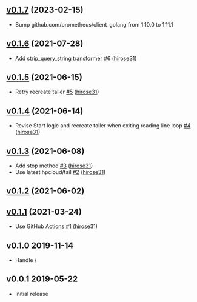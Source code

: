 ## [v0.1.7](https://github.com/hirose31/ltsv-tailer/compare/v0.1.6...v0.1.7) (2023-02-15)

* Bump github.com/prometheus/client_golang from 1.10.0 to 1.11.1

## [v0.1.6](https://github.com/hirose31/ltsv-tailer/compare/v0.1.5...v0.1.6) (2021-07-28)

* Add strip_query_string transformer [#6](https://github.com/hirose31/ltsv-tailer/pull/6) ([hirose31](https://github.com/hirose31))

## [v0.1.5](https://github.com/hirose31/ltsv-tailer/compare/v0.1.4...v0.1.5) (2021-06-15)

* Retry recreate tailer [#5](https://github.com/hirose31/ltsv-tailer/pull/5) ([hirose31](https://github.com/hirose31))

## [v0.1.4](https://github.com/hirose31/ltsv-tailer/compare/v0.1.3...v0.1.4) (2021-06-14)

* Revise Start logic and recreate tailer when exiting reading line loop [#4](https://github.com/hirose31/ltsv-tailer/pull/4) ([hirose31](https://github.com/hirose31))

## [v0.1.3](https://github.com/hirose31/ltsv-tailer/compare/v0.1.2...v0.1.3) (2021-06-08)

* Add stop method [#3](https://github.com/hirose31/ltsv-tailer/pull/3) ([hirose31](https://github.com/hirose31))
* Use latest hpcloud/tail [#2](https://github.com/hirose31/ltsv-tailer/pull/2) ([hirose31](https://github.com/hirose31))

## [v0.1.2](https://github.com/hirose31/ltsv-tailer/compare/v0.1.1...v0.1.2) (2021-06-02)


## [v0.1.1](https://github.com/hirose31/ltsv-tailer/compare/v0.1.0...v0.1.1) (2021-03-24)

* Use GitHub Actions [#1](https://github.com/hirose31/ltsv-tailer/pull/1) ([hirose31](https://github.com/hirose31))

## v0.1.0 2019-11-14

- Handle /

## v0.0.1 2019-05-22

- Initial release

